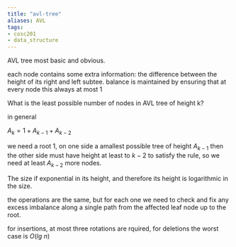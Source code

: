 ```yaml
---
title: "avl-tree"
aliases: AVL
tags: 
- cosc201
- data_structure
---
```


AVL tree
most basic and obvious.

each node contains some extra information: the difference between the height of its right and left subtee. balance is maintained by ensuring that at every node this always at most 1

What is the least possible number of nodes in AVL tree of height k?

in general

$A_k= 1 + A_{k-1} + A_{k-2}$

we need a root 1, on one side a amallest possible tree of height $A_{k-1}$ then the other side must have height at least to $k-2$ to satisfy the rule, so we need at least $A_{k-2}$ more nodes.

The size if exponential in its height, and therefore its height is logarithmic in the size.

the operations are the same, but for each one we need to check and fix any excess imbalance along a single path from the affected leaf node up to the root.

for insertions, at most three rotations are rquired, for deletions the worst case is $O(lg\ n)$
